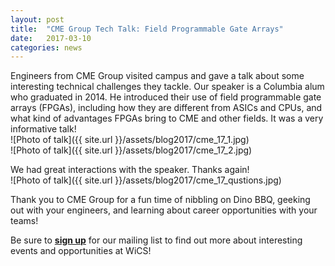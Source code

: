 ```yaml
---
layout: post
title:  "CME Group Tech Talk: Field Programmable Gate Arrays"
date:   2017-03-10
categories: news
---
```


Engineers from CME Group visited campus and gave a talk about some interesting technical challenges they tackle. Our speaker is a Columbia alum who graduated in 2014. He introduced their use of field programmable gate arrays (FPGAs), including how they are different from ASICs and CPUs, and what kind of advantages FPGAs bring to CME and other fields. It was a very informative talk!   
![Photo of talk]({{ site.url }}/assets/blog2017/cme_17_1.jpg)  
![Photo of talk]({{ site.url }}/assets/blog2017/cme_17_2.jpg)

We had great interactions with the speaker. Thanks again!   
![Photo of talk]({{ site.url }}/assets/blog2017/cme_17_qustions.jpg)  

Thank you to CME Group for a fun time of nibbling on Dino BBQ, geeking out with your engineers, and learning about career opportunities with your teams!  

Be sure to [**sign up**][mailinglist] for our mailing list to find out more about interesting events and opportunities at WiCS!  

[mailinglist]: http://columbia.us9.list-manage.com/subscribe?u=4c6a1c710f8ab9cce10272368&id=593b5faa43
